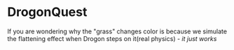 # DrogonQuest

If you are wondering why the "grass" changes color is because we simulate the flattening effect when Drogon steps on it(real physics) - *it just works*